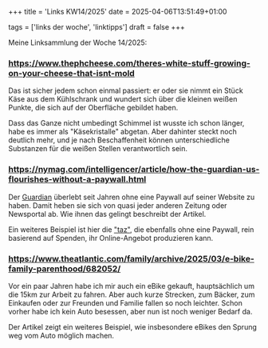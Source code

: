 +++
title = 'Links KW14/2025'
date = 2025-04-06T13:51:49+01:00

tags = ['links der woche', 'linktipps']
draft = false
+++

Meine Linksammlung der Woche 14/2025:

### https://www.thephcheese.com/theres-white-stuff-growing-on-your-cheese-that-isnt-mold
Das ist sicher jedem schon einmal passiert: er oder sie nimmt ein Stück Käse aus dem Kühlschrank und wundert sich über die kleinen weißen Punkte, die sich auf der Oberfläche gebildet haben.

Dass das Ganze nicht umbedingt Schimmel ist wusste ich schon länger, habe es immer als "Käsekristalle" abgetan. Aber dahinter steckt noch deutlich mehr, und je nach Beschaffenheit können unterschiedliche Substanzen für die weißen Stellen verantwortlich sein.

### https://nymag.com/intelligencer/article/how-the-guardian-us-flourishes-without-a-paywall.html
Der [Guardian](https://www.theguardian.com) überlebt seit Jahren ohne eine Paywall auf seiner Website zu haben. Damit heben sie sich von quasi jeder anderen Zeitung oder Newsportal ab. Wie ihnen das gelingt beschreibt der Artikel.

Ein weiteres Beispiel ist hier die ["taz"](https://taz.de/), die ebenfalls ohne eine Paywall, rein basierend auf Spenden, ihr Online-Angebot produzieren kann.

### https://www.theatlantic.com/family/archive/2025/03/e-bike-family-parenthood/682052/
Vor ein paar Jahren habe ich mir auch ein eBike gekauft, hauptsächlich um die 15km zur Arbeit zu fahren. Aber auch kurze Strecken, zum Bäcker, zum Einkaufen oder zur Freunden und Familie fallen so noch leichter. Schon vorher habe ich kein Auto besessen, aber nun ist noch weniger Bedarf da.

Der Artikel zeigt ein weiteres Beispiel, wie insbesondere eBikes den Sprung weg vom Auto möglich machen.
